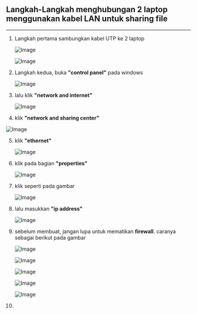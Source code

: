 ## Langkah-Langkah menghubungan 2 laptop menggunakan kabel LAN untuk sharing file
---
1. Langkah pertama sambungkan kabel UTP ke 2 laptop
   
   ![Image](https://github.com/user-attachments/assets/cee764a9-0a10-46a1-b9a1-a433d1c3f569)

   ![Image](https://github.com/user-attachments/assets/e26349fd-3a9a-40f1-b394-5928751ad5f8)

3. Langkah kedua, buka **"control panel"** pada windows

   ![Image](https://github.com/user-attachments/assets/f7cdd89d-563d-4e5f-9fae-19df1cb0544f)

4. lalu klik **"network and internet"**

   ![Image](https://github.com/user-attachments/assets/8a5aa8db-c217-4718-a031-84bb55eca854)

5. klik **"network and sharing center"**

  ![Image](https://github.com/user-attachments/assets/bb962f95-c217-4fad-8543-f52474c19c5f)

5. klik **"ethernet"**

   ![Image](https://github.com/user-attachments/assets/f6375f88-5b4c-4a78-ab4b-ea7b4d1078a6)

6. klik pada bagian **"properties"**

   ![Image](https://github.com/user-attachments/assets/76069968-9cde-4177-ab8b-e255ce6ec026)

7. klik seperti pada gambar
   
   ![Image](https://github.com/user-attachments/assets/169e6fa5-be8c-497c-b172-4f27ff240af0)

8. lalu masukkan **"ip address"**

   ![Image](https://github.com/user-attachments/assets/59134905-fbc1-40bc-b591-79a963d49f69)

9. sebelum membuat, jangan lupa untuk mematikan **firewall**. caranya sebagai berikut pada gambar

     ![Image](https://github.com/user-attachments/assets/f7cdd89d-563d-4e5f-9fae-19df1cb0544f)

     ![Image](https://github.com/user-attachments/assets/f117f3a0-0787-46f6-8f69-7fd0a54bfd13)

     ![Image](https://github.com/user-attachments/assets/a6716dc1-b4c6-429c-8a8d-c721ace1c5ad)

     ![Image](https://github.com/user-attachments/assets/fad2d952-1dfc-4e07-839c-8d0f2766b571)

     ![Image](https://github.com/user-attachments/assets/d18c9af7-e196-4a4c-8edb-53de1c03bd8d)

10. 

    

   


   


   
   
   



   
   
